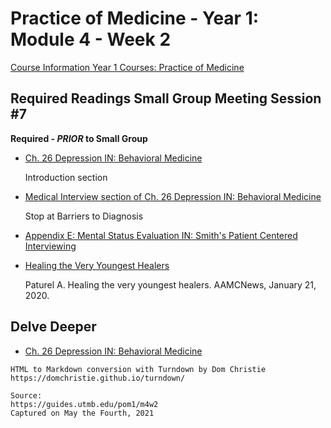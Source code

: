 # Practice of Medicine - Year 1: Module 4 - Week 2

[Course Information Year 1 Courses: Practice of Medicine](/usmle/pom1/course-information.html)

## Required Readings Small Group Meeting Session #7

**Required - _PRIOR_ to Small Group**

*   [Ch. 26 Depression IN: Behavioral Medicine](http://libux.utmb.edu/login?url=https://accessmedicine.mhmedical.com/content.aspx?bookid=2747&sectionid=230250553)
    
    Introduction section
    
*   [Medical Interview section of Ch. 26 Depression IN: Behavioral Medicine](http://libux.utmb.edu/login?url=https://accessmedicine.mhmedical.com/content.aspx?bookid=2747&sectionid=230250553#230250608)
    
    Stop at Barriers to Diagnosis
    
*   [Appendix E: Mental Status Evaluation IN: Smith's Patient Centered Interviewing](http://libux.utmb.edu/login?url=https://accessmedicine.mhmedical.com/content.aspx?bookid=2446&sectionid=193677566)
    
*   [Healing the Very Youngest Healers](https://www.aamc.org/news-insights/healing-very-youngest-healers)
    
    Paturel A. Healing the very youngest healers. AAMCNews, January 21, 2020.
    

## Delve Deeper

*   [Ch. 26 Depression IN: Behavioral Medicine](http://libux.utmb.edu/login?url=https://accessmedicine.mhmedical.com/content.aspx?bookid=2747&sectionid=230250553)

```
HTML to Markdown conversion with Turndown by Dom Christie
https://domchristie.github.io/turndown/

Source:
https://guides.utmb.edu/pom1/m4w2
Captured on May the Fourth, 2021
```
